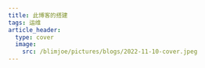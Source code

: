 ```yaml
---
title: 此博客的搭建
tags: 运维
article_header:
  type: cover
  image:
    src: /blimjoe/pictures/blogs/2022-11-10-cover.jpeg
---
```



